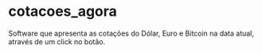 # cotacoes_agora
Software que apresenta as cotações do Dólar, Euro e Bitcoin na data atual, através de um click no botão.
